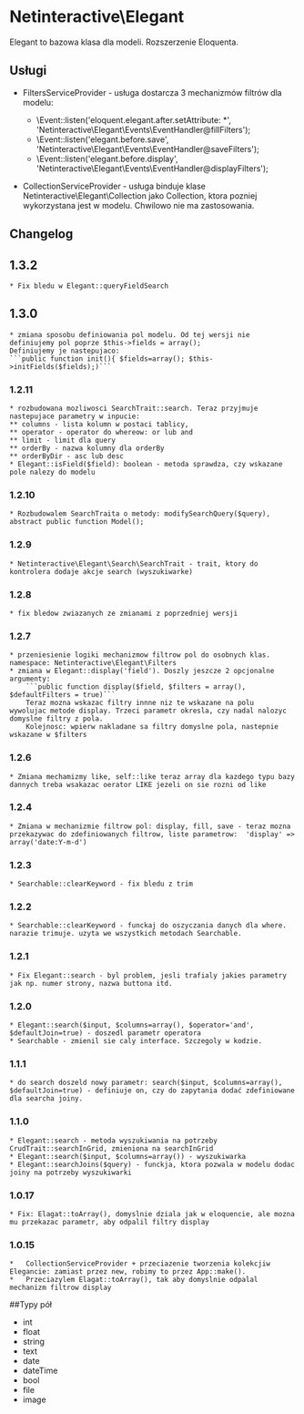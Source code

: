 Netinteractive\Elegant
=====================

Elegant to bazowa klasa dla modeli. Rozszerzenie Eloquenta.

## Usługi
- FiltersServiceProvider - usługa dostarcza 3 mechanizmów filtrów dla modelu:
    +   \Event::listen('eloquent.elegant.after.setAttribute: *', 'Netinteractive\Elegant\Events\EventHandler@fillFilters');
    +	\Event::listen('elegant.before.save', 'Netinteractive\Elegant\Events\EventHandler@saveFilters');
    +	\Event::listen('elegant.before.display', 'Netinteractive\Elegant\Events\EventHandler@displayFilters');

- CollectionServiceProvider - usługa binduje klase Netinteractive\Elegant\Collection jako Collection, ktora pozniej wykorzystana jest w modelu. Chwilowo nie ma zastosowania.


## Changelog
## 1.3.2
    * Fix bledu w Elegant::queryFieldSearch

## 1.3.0
    * zmiana sposobu definiowania pol modelu. Od tej wersji nie definiujemy pol poprze $this->fields = array();
    Definiujemy je nastepujaco:
    ```public function init(){ $fields=array(); $this->initFields($fields);)```

### 1.2.11
    * rozbudowana mozliwosci SearchTrait::search. Teraz przyjmuje nastepujace parametry w inpucie:
    ** columns - lista kolumn w postaci tablicy,
    ** operator - operator do whereow: or lub and
    ** limit - limit dla query
    ** orderBy - nazwa kolumny dla orderBy
    ** orderByDir - asc lub desc
    * Elegant::isField($field): boolean - metoda sprawdza, czy wskazane pole nalezy do modelu
### 1.2.10
    * Rozbudowalem SearchTraita o metody: modifySearchQuery($query),  abstract public function Model();
### 1.2.9
    * Netinteractive\Elegant\Search\SearchTrait - trait, ktory do kontrolera dodaje akcje search (wyszukiwarke)
### 1.2.8
    * fix bledow zwiazanych ze zmianami z poprzedniej wersji
### 1.2.7
    * przeniesienie logiki mechanizmow filtrow pol do osobnych klas. namespace: Netinteractive\Elegant\Filters
    * zmiana w Elegant::display('field'). Doszly jeszcze 2 opcjonalne argumenty:
        ```public function display($field, $filters = array(), $defaultFilters = true)```
        Teraz mozna wskazac filtry innne niz te wskazane na polu  wywolujac metode display. Trzeci parametr okresla, czy nadal nalozyc domyslne filtry z pola.
        Kolejnosc: wpierw nakladane sa filtry domyslne pola, nastepnie wskazane w $filters
### 1.2.6
    * Zmiana mechamizmy like, self::like teraz array dla kazdego typu bazy dannych treba wsakazac oerator LIKE jezeli on sie rozni od like
### 1.2.4
    * Zmiana w mechanizmie filtrow pol: display, fill, save - teraz mozna przekazywac do zdefiniowanych filtrow, liste parametrow:  'display' => array('date:Y-m-d')
### 1.2.3
    * Searchable::clearKeyword - fix bledu z trim
### 1.2.2
    * Searchable::clearKeyword - funckaj do oszyczania danych dla where. narazie trimuje. uzyta we wszystkich metodach Searchable.
### 1.2.1
    * Fix Elegant::search - byl problem, jesli trafialy jakies parametry jak np. numer strony, nazwa buttona itd.
### **1.2.0**
    * Elegant::search($input, $columns=array(), $operator='and', $defaultJoin=true) - doszedl parametr operatora
    * Searchable - zmienil sie caly interface. Szczegoly w kodzie.
### 1.1.1
    * do search doszeld nowy parametr: search($input, $columns=array(), $defaultJoin=true) - definiuje on, czy do zapytania dodać zdefiniowane dla searcha joiny.
### **1.1.0**
    * Elegant::search - metoda wyszukiwania na potrzeby CrudTrait::searchInGrid, zmieniona na searchInGrid
    * Elegant::search($input, $columns=array()) - wyszukiwarka
    * Elegant::searchJoins($query) - funckja, ktora pozwala w modelu dodac joiny na potrzeby wyszukiwarki
### 1.0.17
    * Fix: Elagat::toArray(), domyslnie dziala jak w eloquencie, ale mozna mu przekazac parametr, aby odpalil filtry display
### 1.0.15
    *   CollectionServiceProvider + przeciazenie tworzenia kolekcjiw Elegancie: zamiast przez new, robimy to przez App::make().
    *   Przeciazylem Elagat::toArray(), tak aby domyslnie odpalal mechanizm filtrow display


##Typy pół

- int
- float
- string
- text
- date
- dateTime
- bool
- file
- image


